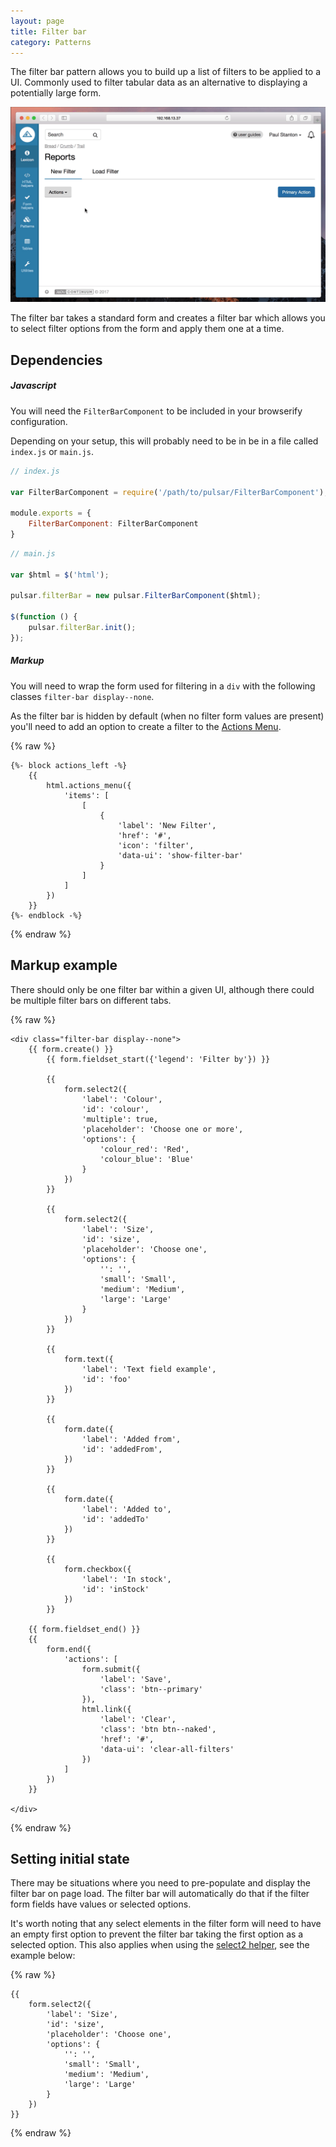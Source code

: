```yaml
---
layout: page
title: Filter bar
category: Patterns
---
```


The filter bar pattern allows you to build up a list of filters to be applied to a UI. Commonly used to filter tabular data as an alternative to displaying a potentially large form.

![Filter bar](/assets/image_examples/filterbar.gif)

The filter bar takes a standard form and creates a filter bar which allows you to select filter options from the form and apply them one at a time.

## Dependencies

##### Javascript

You will need the `FilterBarComponent` to be included in your browserify configuration.

Depending on your setup, this will probably need to be in be in a file called `index.js` or `main.js`.

```javascript
// index.js

var FilterBarComponent = require('/path/to/pulsar/FilterBarComponent');

module.exports = {
    FilterBarComponent: FilterBarComponent
}
```

```javascript
// main.js

var $html = $('html');

pulsar.filterBar = new pulsar.FilterBarComponent($html);

$(function () {
    pulsar.filterBar.init();
});
```

##### Markup

You will need to wrap the form used for filtering in a `div` with the following classes `filter-bar display--none`. 

As the filter bar is hidden by default (when no filter form values are present) you'll need to add an option to create a filter to the [Actions Menu](/components/actions_bar). 

{% raw %}
```twig
{%- block actions_left -%}
    {{
        html.actions_menu({
            'items': [
                [
                    {
                        'label': 'New Filter',
                        'href': '#',
                        'icon': 'filter',
                        'data-ui': 'show-filter-bar'
                    }
                ]
            ]
        })
    }}
{%- endblock -%}
```
{% endraw %}


## Markup example

There should only be one filter bar within a given UI, although there could be multiple filter bars on different tabs.

{% raw %}
```twig
<div class="filter-bar display--none">
    {{ form.create() }}
        {{ form.fieldset_start({'legend': 'Filter by'}) }}

        {{
            form.select2({
                'label': 'Colour',
                'id': 'colour',
                'multiple': true,
                'placeholder': 'Choose one or more',
                'options': {
                    'colour_red': 'Red',
                    'colour_blue': 'Blue'
                }
            })
        }}

        {{
            form.select2({
                'label': 'Size',
                'id': 'size',
                'placeholder': 'Choose one',
                'options': {
                    '': '',
                    'small': 'Small',
                    'medium': 'Medium',
                    'large': 'Large'
                }
            })
        }}

        {{
            form.text({
                'label': 'Text field example',
                'id': 'foo'
            })
        }}

        {{
            form.date({
                'label': 'Added from',
                'id': 'addedFrom',
            })
        }}

        {{
            form.date({
                'label': 'Added to',
                'id': 'addedTo'
            })
        }}

        {{
            form.checkbox({
                'label': 'In stock',
                'id': 'inStock'
            })
        }}

    {{ form.fieldset_end() }}
    {{
        form.end({
            'actions': [
                form.submit({
                    'label': 'Save',
                    'class': 'btn--primary'
                }),
                html.link({
                    'label': 'Clear',
                    'class': 'btn btn--naked',
                    'href': '#',
                    'data-ui': 'clear-all-filters'
                })
            ]
        })
    }}

</div>
```
{% endraw %}

## Setting initial state

There may be situations where you need to pre-populate and display the filter bar on page load. The filter bar will automatically do that if the filter form fields have values or selected options.

It's worth noting that any select elements in the filter form will need to have an empty first option to prevent the filter bar taking the first option as a selected option. This also applies when using the [select2 helper](/form-helpers/select2), see the example below:

{% raw %}
```twig
{{
    form.select2({
        'label': 'Size',
        'id': 'size',
        'placeholder': 'Choose one',
        'options': {
            '': '',
            'small': 'Small',
            'medium': 'Medium',
            'large': 'Large'
        }
    })
}}
```
{% endraw %}

